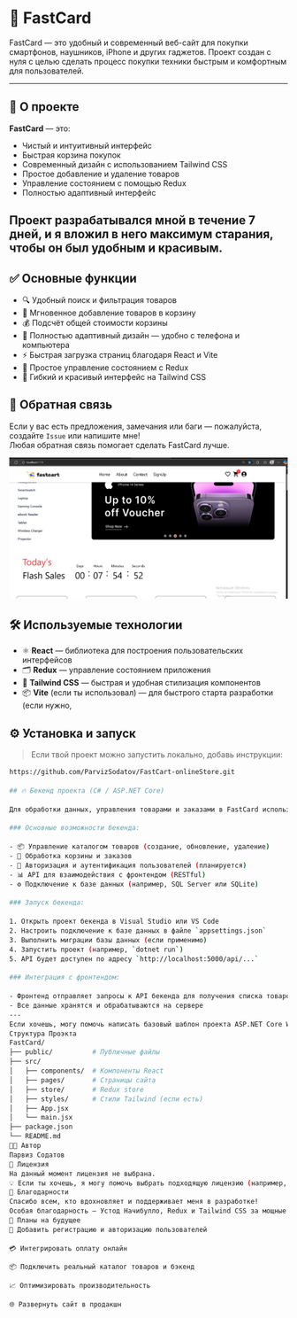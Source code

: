 # 📱 FastCard

FastCard — это удобный и современный веб-сайт для покупки смартфонов, наушников, iPhone и других гаджетов. Проект создан с нуля с целью сделать процесс покупки техники быстрым и комфортным для пользователей.

---

## 🚀 О проекте

**FastCard** — это:
- Чистый и интуитивный интерфейс
- Быстрая корзина покупок
- Современный дизайн с использованием Tailwind CSS
- Простое добавление и удаление товаров
- Управление состоянием с помощью Redux
- Полностью адаптивный интерфейс

Проект разрабатывался мной в течение **7 дней**, и я вложил в него максимум старания, чтобы он был удобным и красивым.	
---
## ✅ Основные функции

- 🔍 Удобный поиск и фильтрация товаров
- 🛒 Мгновенное добавление товаров в корзину
- 💰 Подсчёт общей стоимости корзины
- 📱 Полностью адаптивный дизайн — удобно с телефона и компьютера
- ⚡ Быстрая загрузка страниц благодаря React и Vite
- 🔄 Простое управление состоянием с Redux
- 🎨 Гибкий и красивый интерфейс на Tailwind CSS

## 📢 Обратная связь

Если у вас есть предложения, замечания или баги — пожалуйста, создайте `Issue` или напишите мне!  
Любая обратная связь помогает сделать FastCard лучше.


![alt text](image.png)
## 🛠️ Используемые технологии
- ⚛️ **React** — библиотека для построения пользовательских интерфейсов
- 🗂️ **Redux** — управление состоянием приложения
- 🎨 **Tailwind CSS** — быстрая и удобная стилизация компонентов
- 📦 **Vite** (если ты использовал) — для быстрого старта разработки (если нужно, 
## ⚙️ Установка и запуск
> Если твой проект можно запустить локально, добавь инструкции:
```bash
https://github.com/ParvizSodatov/FastCart-onlineStore.git

## 🔥 Бекенд проекта (C# / ASP.NET Core)

Для обработки данных, управления товарами и заказами в FastCard используется бекенд, написанный на C# с использованием **ASP.NET Core**.  

### Основные возможности бекенда:

- 📦 Управление каталогом товаров (создание, обновление, удаление)  
- 🛒 Обработка корзины и заказов  
- 🔐 Авторизация и аутентификация пользователей (планируется)  
- 📊 API для взаимодействия с фронтендом (RESTful)  
- ⚙️ Подключение к базе данных (например, SQL Server или SQLite)  

### Запуск бекенда:

1. Открыть проект бекенда в Visual Studio или VS Code  
2. Настроить подключение к базе данных в файле `appsettings.json`  
3. Выполнить миграции базы данных (если применимо)  
4. Запустить проект (например, `dotnet run`)  
5. API будет доступен по адресу `http://localhost:5000/api/...`

### Интеграция с фронтендом:

- Фронтенд отправляет запросы к API бекенда для получения списка товаров, добавления товаров в корзину и оформления заказа  
- Все данные хранятся и обрабатываются на сервере  
---
Если хочешь, могу помочь написать базовый шаблон проекта ASP.NET Core Web API для твоего бекенда или даже описать, как связать фронтенд с этим API.  
Структура Проэкта 
FastCard/
├── public/          # Публичные файлы
├── src/
│   ├── components/  # Компоненты React
│   ├── pages/       # Страницы сайта
│   ├── store/       # Redux store
│   ├── styles/      # Стили Tailwind (если есть)
│   ├── App.jsx
│   └── main.jsx
├── package.json
└── README.md
👨‍💻 Автор
Парвиз Содатов
📜 Лицензия
На данный момент лицензия не выбрана.
💡 Если ты хочешь, я могу помочь выбрать подходящую лицензию (например, MIT или GNU).
🙏 Благодарности
Спасибо всем, кто вдохновляет и поддерживает меня в разработке!
Особая благодарность — Устод Начибулло, Redux и Tailwind CSS за мощные инструменты для фронтенда.
📅 Планы на будущее
🔄 Добавить регистрацию и авторизацию пользователей

💳 Интегрировать оплату онлайн

📦 Подключить реальный каталог товаров и бэкенд

📈 Оптимизировать производительность

🌐 Развернуть сайт в продакшн





